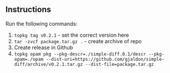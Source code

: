 ## Instructions

Run the following commands:

1. `topkg tag v0.2.1` - set the correct version here
2. `tar -zvcf package.tar.gz .` - create archive of repo
3. Create release in Github
4. `topkg opam pkg --pkg-descr=./simple-diff.0.1/descr --pkg-opam=./opam --dist-uri=https://github.com/gjaldon/simple-diff/archive/v0.2.1.tar.gz --dist-file=package.tar.gz`
